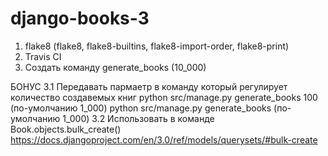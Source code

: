 # django-books-3

1. flake8 (flake8, flake8-builtins, flake8-import-order, flake8-print)
2. Travis CI
3. Создать команду generate_books (10_000)

БОНУС
  3.1 Передавать пармаетр в команду который регулирует количество создавемых книг
  python src/manage.py generate_books 100 (по-умолчанию 1_000)
  python src/manage.py generate_books (по-умолчанию 1_000)
  3.2 Использовать в команде Book.objects.bulk_create()
  https://docs.djangoproject.com/en/3.0/ref/models/querysets/#bulk-create
